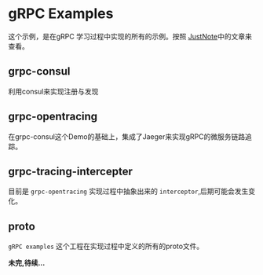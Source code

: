 # gRPC Examples

这个示例，是在gRPC 学习过程中实现的所有的示例。按照 [JustNote](https://pegasusmeteor.gitbook.io/justnote/)中的文章来查看。

## grpc-consul

利用consul来实现注册与发现

## grpc-opentracing

在grpc-consul这个Demo的基础上，集成了Jaeger来实现gRPC的微服务链路追踪。

## grpc-tracing-intercepter

目前是 `grpc-opentracing` 实现过程中抽象出来的 `interceptor`,后期可能会发生变化。

## proto

`gRPC examples` 这个工程在实现过程中定义的所有的proto文件。

**未完,待续...**
